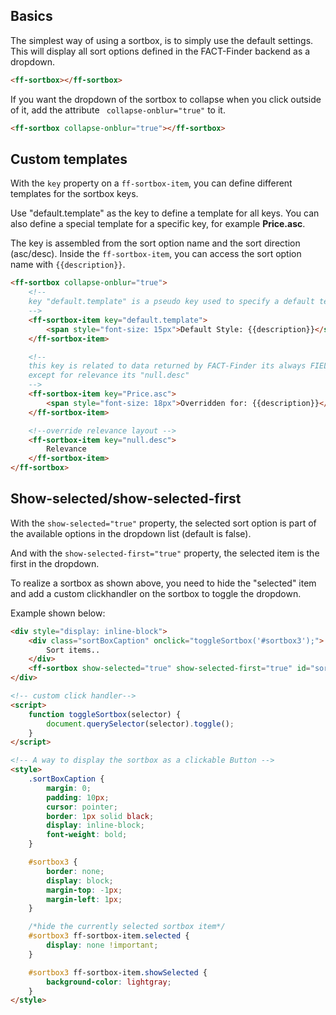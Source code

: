 ## Basics
The simplest way of using a sortbox, is to simply use the default settings.
This will display all sort options defined in the FACT-Finder backend as a dropdown.
```html
<ff-sortbox></ff-sortbox>
```

If you want the dropdown of the sortbox to collapse when you click outside of it, add the attribute
` collapse-onblur="true"` to it.
```html
<ff-sortbox collapse-onblur="true"></ff-sortbox>
```

## Custom templates
With the `key` property on a `ff-sortbox-item`, you can define different
templates for the sortbox keys.

Use "default.template" as the key to define a template for all keys.
You can also define a special template for a specific key, for example <b>Price.asc</b>.

The key is assembled from the sort option name and the sort direction (asc/desc).
Inside the `ff-sortbox-item`, you can access the sort option name with `{{description}}`.
```html
<ff-sortbox collapse-onblur="true">
    <!--
    key "default.template" is a pseudo key used to specify a default template for all sortbox items
    -->
    <ff-sortbox-item key="default.template">
        <span style="font-size: 15px">Default Style: {{description}}</span>
    </ff-sortbox-item>

    <!--
    this key is related to data returned by FACT-Finder its always FIELDNAME.ORDER
    except for relevance its "null.desc"
    -->
    <ff-sortbox-item key="Price.asc">
        <span style="font-size: 18px">Overridden for: {{description}}</span>
    </ff-sortbox-item>

    <!--override relevance layout -->
    <ff-sortbox-item key="null.desc">
        Relevance
    </ff-sortbox-item>
</ff-sortbox>
```

## Show-selected/show-selected-first
With the `show-selected="true"` property, the selected sort option is part of the
available options in the dropdown list (default is false).

And with the `show-selected-first="true"` property, the selected item is the first in the dropdown.

To realize a sortbox as shown above, you need to hide the "selected" item and add a custom clickhandler on the sortbox to toggle the dropdown.
    
Example shown below:
```html
<div style="display: inline-block">
    <div class="sortBoxCaption" onclick="toggleSortbox('#sortbox3');">
        Sort items..
    </div>
    <ff-sortbox show-selected="true" show-selected-first="true" id="sortbox3"></ff-sortbox>
</div>

<!-- custom click handler-->
<script>
    function toggleSortbox(selector) {
        document.querySelector(selector).toggle();
    }
</script>

<!-- A way to display the sortbox as a clickable Button -->
<style>
    .sortBoxCaption {
        margin: 0;
        padding: 10px;
        cursor: pointer;
        border: 1px solid black;
        display: inline-block;
        font-weight: bold;
    }

    #sortbox3 {
        border: none;
        display: block;
        margin-top: -1px;
        margin-left: 1px;
    }

    /*hide the currently selected sortbox item*/
    #sortbox3 ff-sortbox-item.selected {
        display: none !important;
    }

    #sortbox3 ff-sortbox-item.showSelected {
        background-color: lightgray;
    }
</style>
```